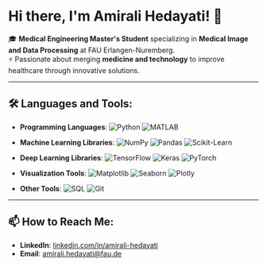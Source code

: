 # Hi there, I'm Amirali Hedayati! 👋

🎓 **Medical Engineering Master's Student** specializing in **Medical Image and Data Processing** at FAU Erlangen-Nuremberg.  
⚡ Passionate about merging **medicine and technology** to improve healthcare through innovative solutions.

---

## 🛠️ Languages and Tools:
- **Programming Languages**:
  ![Python](https://img.shields.io/badge/Python-blue?style=for-the-badge&logo=python&logoColor=white)
  ![MATLAB](https://img.shields.io/badge/MATLAB-orange?style=for-the-badge&logo=mathworks&logoColor=white)

- **Machine Learning Libraries**:
  ![NumPy](https://img.shields.io/badge/NumPy-013243?style=for-the-badge&logo=numpy&logoColor=white)
  ![Pandas](https://img.shields.io/badge/Pandas-150458?style=for-the-badge&logo=pandas&logoColor=white)
  ![Scikit-Learn](https://img.shields.io/badge/Scikit--Learn-F7931E?style=for-the-badge&logo=scikit-learn&logoColor=white)

- **Deep Learning Libraries**:
  ![TensorFlow](https://img.shields.io/badge/TensorFlow-FF6F00?style=for-the-badge&logo=tensorflow&logoColor=white)
  ![Keras](https://img.shields.io/badge/Keras-D00000?style=for-the-badge&logo=keras&logoColor=white)
  ![PyTorch](https://img.shields.io/badge/PyTorch-EE4C2C?style=for-the-badge&logo=pytorch&logoColor=white)

- **Visualization Tools**:
  ![Matplotlib](https://img.shields.io/badge/Matplotlib-013243?style=for-the-badge)
  ![Seaborn](https://img.shields.io/badge/Seaborn-blue?style=for-the-badge)
  ![Plotly](https://img.shields.io/badge/Plotly-3F4F75?style=for-the-badge)

- **Other Tools**:
  ![SQL](https://img.shields.io/badge/SQL-gray?style=for-the-badge&logo=postgresql&logoColor=white)
  ![Git](https://img.shields.io/badge/Git-orange?style=for-the-badge&logo=git&logoColor=white)

---

## 📫 How to Reach Me:
- **LinkedIn**: [linkedin.com/in/amirali-hedayati](https://linkedin.com/in/amirali-hedayati)
- **Email**: [amirali.hedayati@fau.de](mailto:amirali.hedayati@fau.de)
